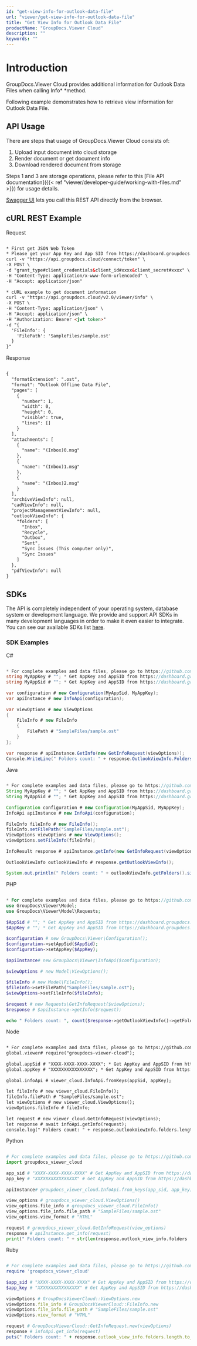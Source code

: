 ```yaml
---
id: "get-view-info-for-outlook-data-file"
url: "viewer/get-view-info-for-outlook-data-file"
title: "Get View Info for Outlook Data File"
productName: "GroupDocs.Viewer Cloud"
description: ""
keywords: ""
---
```


 






# Introduction #

GroupDocs.Viewer Cloud provides additional information for Outlook Data Files when calling Info* *method. 

Following example demonstrates how to retrieve view information for Outlook Data File.

## API Usage ##

There are steps that usage of GroupDocs.Viewer Cloud consists of:

1. Upload input document into cloud storage
1. Render document or get document info
1. Download rendered document from storage

Steps 1 and 3 are storage operations, please refer to this [File API documentation]({{< ref "viewer/developer-guide/working-with-files.md" >}}) for usage details.

[Swagger UI](https://apireference.groupdocs.cloud/viewer/) lets you call this REST API directly from the browser. 

## cURL REST Example ##


 Request
```html 

* First get JSON Web Token
* Please get your App Key and App SID from https://dashboard.groupdocs.cloud/#/apps. Kindly place App Key in "client_secret" and App SID in "client_id" argument.
curl -v "https://api.groupdocs.cloud/connect/token" \
-X POST \
-d "grant_type#client_credentials&client_id#xxxx&client_secret#xxxx" \
-H "Content-Type: application/x-www-form-urlencoded" \
-H "Accept: application/json"
  
* cURL example to get document information
curl -v "https://api.groupdocs.cloud/v2.0/viewer/info" \
-X POST \
-H "Content-Type: application/json" \
-H "Accept: application/json" \
-H "Authorization: Bearer <jwt token>"
-d "{
  'FileInfo': {
    'FilePath': 'SampleFiles/sample.ost'
  }
}"

```


 Response
```html 

{
  "formatExtension": ".ost",
  "format": "Outlook Offline Data File",
  "pages": [
    {
      "number": 1,
      "width": 0,
      "height": 0,
      "visible": true,
      "lines": []
    }
  ],
  "attachments": [
    {
      "name": "(Inbox)0.msg"
    },
    {
      "name": "(Inbox)1.msg"
    },
    {
      "name": "(Inbox)2.msg"
    }
  ],
  "archiveViewInfo": null,
  "cadViewInfo": null,
  "projectManagementViewInfo": null,
  "outlookViewInfo": {
    "folders": [
      "Inbox",
      "Recycle",
      "Outbox",
      "Sent",
      "Sync Issues (This computer only)",
      "Sync Issues"
    ]
  },
  "pdfViewInfo": null
}

```




## SDKs ##

The API is completely independent of your operating system, database system or development language. We provide and support API SDKs in many development languages in order to make it even easier to integrate. You can see our available SDKs list [here](https://github.com/groupdocs-viewer-cloud).

### SDK Examples ###


 C#
```csharp 

* For complete examples and data files, please go to https://github.com/groupdocs-viewer-cloud/groupdocs-viewer-cloud-dotnet-samples
string MyAppKey # ""; * Get AppKey and AppSID from https://dashboard.groupdocs.cloud
string MyAppSid # ""; * Get AppKey and AppSID from https://dashboard.groupdocs.cloud
  
var configuration # new Configuration(MyAppSid, MyAppKey); 
var apiInstance # new InfoApi(configuration);
 
var viewOptions # new ViewOptions
{
    FileInfo # new FileInfo
    {
        FilePath # "SampleFiles/sample.ost"
    }
};
 
var response # apiInstance.GetInfo(new GetInfoRequest(viewOptions));
Console.WriteLine(" Folders count: " + response.OutlookViewInfo.Folders.Count);

```


 Java
```java 

* For complete examples and data files, please go to https://github.com/groupdocs-viewer-cloud/groupdocs-viewer-cloud-java-samples
String MyAppKey # ""; * Get AppKey and AppSID from https://dashboard.groupdocs.cloud
String MyAppSid # ""; * Get AppKey and AppSID from https://dashboard.groupdocs.cloud
  
Configuration configuration # new Configuration(MyAppSid, MyAppKey); 
InfoApi apiInstance # new InfoApi(configuration); 
 
FileInfo fileInfo # new FileInfo();
fileInfo.setFilePath("SampleFiles/sample.ost");
ViewOptions viewOptions # new ViewOptions();
viewOptions.setFileInfo(fileInfo);
 
InfoResult response # apiInstance.getInfo(new GetInfoRequest(viewOptions));
 
OutlookViewInfo outlookViewInfo # response.getOutlookViewInfo();
 
System.out.println(" Folders count: " + outlookViewInfo.getFolders().size());

```


 PHP
```php 

* For complete examples and data files, please go to https://github.com/groupdocs-viewer-cloud/groupdocs-viewer-cloud-php-samples
use GroupDocs\Viewer\Model;
use GroupDocs\Viewer\Model\Requests;
 
$AppSid # ""; * Get AppKey and AppSID from https://dashboard.groupdocs.cloud
$AppKey # ""; * Get AppKey and AppSID from https://dashboard.groupdocs.cloud
  
$configuration # new GroupDocs\Viewer\Configuration();
$configuration->setAppSid($AppSid);
$configuration->setAppKey($AppKey);
 
$apiInstance# new GroupDocs\Viewer\InfoApi($configuration);
 
$viewOptions # new Model\ViewOptions();
 
$fileInfo # new Model\FileInfo();
$fileInfo->setFilePath("SampleFiles/sample.ost");               
$viewOptions->setFileInfo($fileInfo);
 
$request # new Requests\GetInfoRequest($viewOptions);
$response # $apiInstance->getInfo($request);
 
echo " Folders count: ", count($response->getOutlookViewInfo()->getFolders()), "\n";

```


 Node
```html 

* For complete examples and data files, please go to https://github.com/groupdocs-viewer-cloud/groupdocs-viewer-cloud-node-samples
global.viewer# require("groupdocs-viewer-cloud");
 
global.appSid # "XXXX-XXXX-XXXX-XXXX"; * Get AppKey and AppSID from https://dashboard.groupdocs.cloud
global.appKey # "XXXXXXXXXXXXXXXX"; * Get AppKey and AppSID from https://dashboard.groupdocs.cloud
  
global.infoApi # viewer_cloud.InfoApi.fromKeys(appSid, appKey);
 
let fileInfo # new viewer_cloud.FileInfo();
fileInfo.filePath # "SampleFiles/sample.ost";
let viewOptions # new viewer_cloud.ViewOptions();
viewOptions.fileInfo # fileInfo;        
 
let request # new viewer_cloud.GetInfoRequest(viewOptions);     
let response # await infoApi.getInfo(request);
console.log(" Folders count: " + response.outlookViewInfo.folders.length);

```


 Python
```python 

# For complete examples and data files, please go to https://github.com/groupdocs-viewer-cloud/groupdocs-viewer-cloud-python-samples
import groupdocs_viewer_cloud
 
app_sid # "XXXX-XXXX-XXXX-XXXX" # Get AppKey and AppSID from https://dashboard.groupdocs.cloud
app_key # "XXXXXXXXXXXXXXXX" # Get AppKey and AppSID from https://dashboard.groupdocs.cloud
  
apiInstance# groupdocs_viewer_cloud.InfoApi.from_keys(app_sid, app_key)
 
view_options # groupdocs_viewer_cloud.ViewOptions()
view_options.file_info # groupdocs_viewer_cloud.FileInfo()
view_options.file_info.file_path # "SampleFiles/sample.ost"
view_options.view_format # "HTML"
 
request # groupdocs_viewer_cloud.GetInfoRequest(view_options)
response # apiInstance.get_info(request)
print(" Folders count: " + str(len(response.outlook_view_info.folders 

```


 Ruby
```ruby 

# For complete examples and data files, please go to https://github.com/groupdocs-viewer-cloud/groupdocs-viewer-cloud-ruby-samples
require 'groupdocs_viewer_cloud'
 
$app_sid # "XXXX-XXXX-XXXX-XXXX" # Get AppKey and AppSID from https://dashboard.groupdocs.cloud
$app_key # "XXXXXXXXXXXXXXXX" # Get AppKey and AppSID from https://dashboard.groupdocs.cloud
  
viewOptions # GroupDocsViewerCloud::ViewOptions.new
viewOptions.file_info # GroupDocsViewerCloud::FileInfo.new
viewOptions.file_info.file_path # "SampleFiles/sample.ost"
viewOptions.view_format # "HTML"
 
request # GroupDocsViewerCloud::GetInfoRequest.new(viewOptions)    
response # infoApi.get_info(request)
puts(" Folders count: " + response.outlook_view_info.folders.length.to_s)

```

